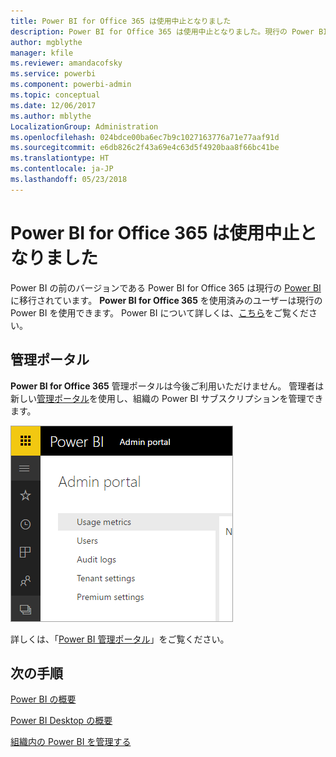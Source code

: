 ```yaml
---
title: Power BI for Office 365 は使用中止となりました
description: Power BI for Office 365 は使用中止となりました。現行の Power BI の使用および管理方法について説明します。
author: mgblythe
manager: kfile
ms.reviewer: amandacofsky
ms.service: powerbi
ms.component: powerbi-admin
ms.topic: conceptual
ms.date: 12/06/2017
ms.author: mblythe
LocalizationGroup: Administration
ms.openlocfilehash: 024bdce00ba6ec7b9c1027163776a71e77aaf91d
ms.sourcegitcommit: e6db826c2f43a69e4c63d5f4920baa8f66bc41be
ms.translationtype: HT
ms.contentlocale: ja-JP
ms.lasthandoff: 05/23/2018
---
```

# <a name="power-bi-for-office-365-is-retired"></a>Power BI for Office 365 は使用中止となりました
Power BI の前のバージョンである Power BI for Office 365 は現行の [Power BI](https://powerbi.microsoft.com) に移行されています。 **Power BI for Office 365** を使用済みのユーザーは現行の Power BI を使用できます。 Power BI について詳しくは、[こちら](service-get-started.md)をご覧ください。

## <a name="the-admin-portal"></a>管理ポータル
**Power BI for Office 365** 管理ポータルは今後ご利用いただけません。 管理者は新しい[管理ポータル](https://app.powerbi.com/admin-portal)を使用し、組織の Power BI サブスクリプションを管理できます。

![](media/service-admin-o365portal-retired/powerbi-admin-landing-page.png)

詳しくは、「[Power BI 管理ポータル](service-admin-portal.md)」をご覧ください。

## <a name="next-steps"></a>次の手順
[Power BI の概要](service-get-started.md)

[Power BI Desktop の概要](desktop-getting-started.md)

[組織内の Power BI を管理する](service-admin-administering-power-bi-in-your-organization.md)

